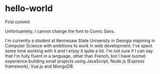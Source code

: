 # hello-world
First commit

Unfortuantely, I cannot change the font to Comic Sans.

I'm currently a student at Kennesaw State University in Georgia majoring in Computer Science with ambitions to work in web development. I've spent some time working with it and I enjoy it quite a lot. I'm not sure if I can say that I'm fully fluent in a language, other than French, but I have (some) experience building small projects using JavaScript, Node.js (Express framework), Vue.js and MongoDB.
